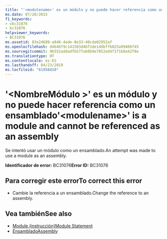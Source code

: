 ```yaml
---
title: "'<modulename>' es un módulo y no puede hacer referencia como un ensamblado"
ms.date: 07/20/2015
f1_keywords:
- vbc31076
- bc31076
helpviewer_keywords:
- BC31076
ms.assetid: 83e24689-a846-4ade-8e33-40cda02952af
ms.openlocfilehash: d4b46f9c141503d46f1de1ddbffb025a99406f45
ms.sourcegitcommit: 9b552addadfb57fab0b9e7852ed4f1f1b8a42f8e
ms.translationtype: HT
ms.contentlocale: es-ES
ms.lasthandoff: 04/23/2019
ms.locfileid: "61958410"
---
```

# <a name="modulename-is-a-module-and-cannot-be-referenced-as-an-assembly"></a><span data-ttu-id="bb0fe-102">'\<NombreMódulo >' es un módulo y no puede hacer referencia como un ensamblado</span><span class="sxs-lookup"><span data-stu-id="bb0fe-102">'\<modulename>' is a module and cannot be referenced as an assembly</span></span>
<span data-ttu-id="bb0fe-103">Se intentó usar un módulo como un ensamblado.</span><span class="sxs-lookup"><span data-stu-id="bb0fe-103">An attempt was made to use a module as an assembly.</span></span>  
  
 <span data-ttu-id="bb0fe-104">**Identificador de error:** BC31076</span><span class="sxs-lookup"><span data-stu-id="bb0fe-104">**Error ID:** BC31076</span></span>  
  
## <a name="to-correct-this-error"></a><span data-ttu-id="bb0fe-105">Para corregir este error</span><span class="sxs-lookup"><span data-stu-id="bb0fe-105">To correct this error</span></span>  
  
- <span data-ttu-id="bb0fe-106">Cambie la referencia a un ensamblado.</span><span class="sxs-lookup"><span data-stu-id="bb0fe-106">Change the reference to an assembly.</span></span>  
  
## <a name="see-also"></a><span data-ttu-id="bb0fe-107">Vea también</span><span class="sxs-lookup"><span data-stu-id="bb0fe-107">See also</span></span>

- [<span data-ttu-id="bb0fe-108">Module (instrucción)</span><span class="sxs-lookup"><span data-stu-id="bb0fe-108">Module Statement</span></span>](../../visual-basic/language-reference/statements/module-statement.md)
- [<span data-ttu-id="bb0fe-109">Ensamblado</span><span class="sxs-lookup"><span data-stu-id="bb0fe-109">Assembly</span></span>](../../visual-basic/language-reference/modifiers/assembly.md)
